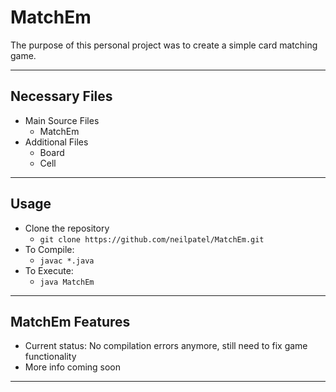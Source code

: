 # MatchEm
The purpose of this personal project was to create a simple card matching game.
___
## Necessary Files
+ Main Source Files
	+ MatchEm
+ Additional Files
	+ Board
	+ Cell
___
## Usage
+ Clone the repository
	+ `git clone https://github.com/neilpatel/MatchEm.git`
+ To Compile:
	+ `javac *.java`
+ To Execute:
	+ `java MatchEm`
___
## MatchEm Features
+ Current status: No compilation errors anymore, still need to fix game functionality
+ More info coming soon
___

